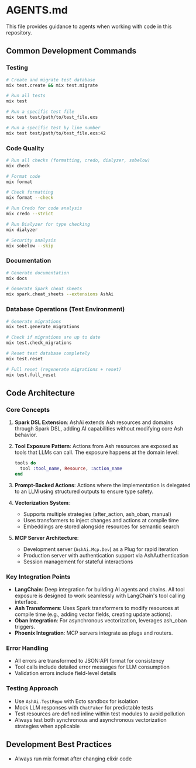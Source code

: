 # AGENTS.md

This file provides guidance to agents when working with code in this repository.

## Common Development Commands

### Testing
```bash
# Create and migrate test database
mix test.create && mix test.migrate

# Run all tests
mix test

# Run a specific test file
mix test test/path/to/test_file.exs

# Run a specific test by line number
mix test test/path/to/test_file.exs:42
```

### Code Quality
```bash
# Run all checks (formatting, credo, dialyzer, sobelow)
mix check

# Format code
mix format

# Check formatting
mix format --check

# Run Credo for code analysis
mix credo --strict

# Run Dialyzer for type checking
mix dialyzer

# Security analysis
mix sobelow --skip
```

### Documentation
```bash
# Generate documentation
mix docs

# Generate Spark cheat sheets
mix spark.cheat_sheets --extensions AshAi
```

### Database Operations (Test Environment)
```bash
# Generate migrations
mix test.generate_migrations

# Check if migrations are up to date
mix test.check_migrations

# Reset test database completely
mix test.reset

# Full reset (regenerate migrations + reset)
mix test.full_reset
```

## Code Architecture

### Core Concepts

1. **Spark DSL Extension**: AshAi extends Ash resources and domains through Spark DSL, adding AI capabilities without modifying core Ash behavior.

2. **Tool Exposure Pattern**: Actions from Ash resources are exposed as tools that LLMs can call. The exposure happens at the domain level:
   ```elixir
   tools do
     tool :tool_name, Resource, :action_name
   end
   ```

3. **Prompt-Backed Actions**: Actions where the implementation is delegated to an LLM using structured outputs to ensure type safety.

4. **Vectorization System**: 
   - Supports multiple strategies (after_action, ash_oban, manual)
   - Uses transformers to inject changes and actions at compile time
   - Embeddings are stored alongside resources for semantic search

5. **MCP Server Architecture**:
   - Development server (`AshAi.Mcp.Dev`) as a Plug for rapid iteration
   - Production server with authentication support via AshAuthentication
   - Session management for stateful interactions

### Key Integration Points

- **LangChain**: Deep integration for building AI agents and chains. All tool exposure is designed to work seamlessly with LangChain's tool calling interface.
- **Ash Transformers**: Uses Spark transformers to modify resources at compile time (e.g., adding vector fields, creating update actions).
- **Oban Integration**: For asynchronous vectorization, leverages ash_oban triggers.
- **Phoenix Integration**: MCP servers integrate as plugs and routers.

### Error Handling

- All errors are transformed to JSON:API format for consistency
- Tool calls include detailed error messages for LLM consumption
- Validation errors include field-level details

### Testing Approach

- Use `AshAi.TestRepo` with Ecto sandbox for isolation
- Mock LLM responses with `ChatFaker` for predictable tests
- Test resources are defined inline within test modules to avoid pollution
- Always test both synchronous and asynchronous vectorization strategies when applicable

## Development Best Practices

- Always run mix format after changing elixir code
